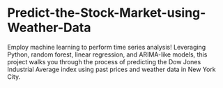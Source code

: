 # Predict-the-Stock-Market-using-Weather-Data
Employ machine learning to perform time series analysis! Leveraging Python, random forest, linear regression, and ARIMA-like models, this project walks you through the process of predicting the Dow Jones Industrial Average index using past prices and weather data in New York City.
